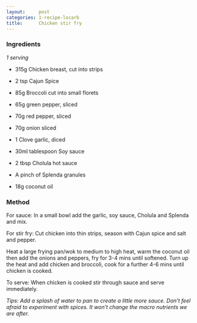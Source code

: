 ```yaml
---
layout:     post
categories: 1-recipe-locarb
title:      Chicken stir fry
--- 
```


### Ingredients 

_1 serving_

* 315g Chicken breast, cut into strips
* 2 tsp Cajun Spice 

* 85g Broccoli cut into small florets 
* 65g green pepper, sliced 
* 70g red pepper, sliced 
* 70g onion sliced 

* 1 Clove garlic, diced 
* 30ml tablespoon Soy sauce 
* 2 tbsp Cholula hot sauce 
* A pinch of Splenda granules

* 18g coconut oil

### Method 

For sauce: In a small bowl add the garlic, soy sauce, Cholula and Splenda and mix. 

For stir fry: Cut chicken into thin strips, season with Cajun spice and salt and pepper.

Heat a large frying pan/wok to medium to high heat, warm the coconut oil then add the onions and peppers, fry for 3-4 mins until softened. Turn up the heat and add chicken and broccoli, cook for a further 4-6 mins until chicken is cooked. 

To serve: When chicken is cooked stir through sauce and serve immediately. 

_Tips: Add a splash of water to pan to create a little more sauce. Don’t feel afraid to experiment with spices. It won’t change the macro nutrients we are after._